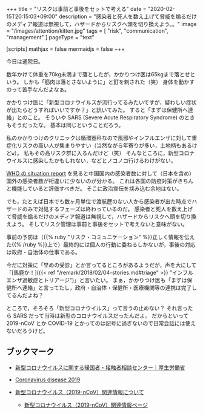 +++
title = "リスクは事前と事後をセットで考える"
date =  "2020-02-15T20:15:03+09:00"
description = "感染者と死人を数え上げて脅威を煽るだけのメディア報道は無視して，ハザードからリスクへ頭を切り換えよう。。"
image = "/images/attention/kitten.jpg"
tags = [ "risk", "communication", "management" ]
pageType = "text"

[scripts]
  mathjax = false
  mermaidjs = false
+++

今日は通院日。

数年かけて体重を70kg未満まで落としたが，かかりつけ医は65kgまで落とせという。
しかも「筋肉は落とさないように」と釘を刺された（笑） 身体を動かすのって苦手なんだよなぁ。

かかりつけ医に「新型コロナウイルスが流行ってるみたいですが，疑わしい症状が出たらどうすればいいですか？」と訊いてみた。
すると「まずは保健所へ連絡」とのこと。
そういや SARS (Severe Acute Respiratory Syndrome) のときもそうだったな。
基本は同じということだろう。

私のかかりつけのクリニックは循環器科なので風邪やインフルエンザに対して重症化リスクの高い人が集まりやすい（当然ながら年寄りが多い，土地柄もあるけど`w`）。
私もその高リスク群に入るんだけど（笑） そんなところに，新型コロナウイルスに感染したかもしれない，などとノコノコ行けるわけがない。

[WHO の situation report](https://www.who.int/emergencies/diseases/novel-coronavirus-2019/situation-reports) を見ると中国国内の感染者数に対して（日本を含め）国外の感染者数が桁違いに少ないのが分かる。
これは各国の防疫対策がきちんと機能していると評価すべきだ。
そこに政治宣伝を挟み込む余地はない。

でも，たとえば日本でも数ヶ月単位で渡航歴のない人から感染者が出た時点でハザードのみで対処するフェーズは終わっているのだ。
感染者と死人を数え上げて脅威を煽るだけのメディア報道は無視して，ハザードからリスクへ頭を切り換えよう。
そしてリスク管理は事前と事後をセットで考えないと意味がない。

事前の予防は（{{% ruby "リスク・コミュニケーション" %}}正しく情報を伝えた{{% /ruby %}}上で）最終的には個人の行動に委ねるしかないが，事後の対応は政府・自治体の仕事である。

今だに対策に「早めの受診」とか言ってるところがあるようだが，声を大にして「[馬鹿か！]({{< ref "/remark/2018/02/04-stories.md#triage" >}} "インフルエンザ過敏症とトリアージ")」と言いたい。
まぁ，かかりつけ医も「まずは保健所へ連絡」と言ってたし，政府・自治体・保健所・医療機関等の連携は完了してるんだよね？

ところで，そろそろ「新型コロナウイルス」って言うの止めない？ それ言ったら SARS だって当時は新型のコロナウイルスだったんだよ。
だからといって 2019-nCoV とか COVID-19 とかってのは記号に過ぎないので日常会話には使えないだろうけど。

## ブックマーク

- [新型コロナウイルスに関する帰国者・接触者相談センター｜厚生労働省](https://www.mhlw.go.jp/stf/seisakunitsuite/bunya/kenkou_iryou/covid19-kikokusyasessyokusya.html)

- [Coronavirus disease 2019](https://www.who.int/emergencies/diseases/novel-coronavirus-2019)
- [新型コロナウイルス（2019-nCoV）関連情報について](https://www.niid.go.jp/niid/ja/diseases/ka/corona-virus/2019-ncov/9324-2019-ncov.html)
    - [新型コロナウイルス（2019-nCoV）関連情報ページ](https://www.niid.go.jp/niid/ja/diseases/ka/corona-virus/2019-ncov.html)
